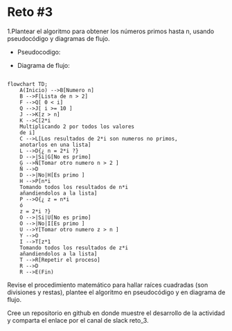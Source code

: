 # Reto #3

1.Plantear el algoritmo para obtener los números primos hasta n, usando pseudocódigo y diagramas de flujo.

- Pseudocodigo:
    
- Diagrama de flujo:

```mermaid

flowchart TD;
    A(Inicio) -->B[Numero n]
    B -->F[Lista de n > 2]
    F -->Q[ 0 < i]
    Q -->J[ i >= 10 ]
    J -->K[z > n]
    K -->C[2*i 
    Multiplicando 2 por todos los valores 
    de i]
    C -->L[Los resultados de 2*i son numeros no primos,
    anotarlos en una lista] 
    L -->D{¿ n = 2*i ?}
    D -->|Si|G[No es primo]
    G -->Ñ[Tomar otro numero n > 2 ]
    Ñ -->D
    D -->|No|H[Es primo ]
    H -->P[n*i
    Tomando todos los resultados de n*i
    añandiendolos a la lista]
    P -->O{¿ z = n*i
    ó
    z = 2*i ?}
    O -->|Si|U[No es primo]
    O -->|No|I[Es primo ]
    U -->Y[Tomar otro numero z > n ]
    Y -->O
    I -->T[z*1
    Tomando todos los resultados de z*i
    añandiendolos a la lista]
    T -->R[Repetir el proceso]
    R -->D
    R -->E(Fin)
```


Revise el procedimiento matemático para hallar raíces cuadradas (son divisiones y restas), plantee el algoritmo en pseudocódigo y en diagrama de flujo.

Cree un repositorio en github en donde muestre el desarrollo de la actividad y comparta el enlace por el canal de slack reto_3.
